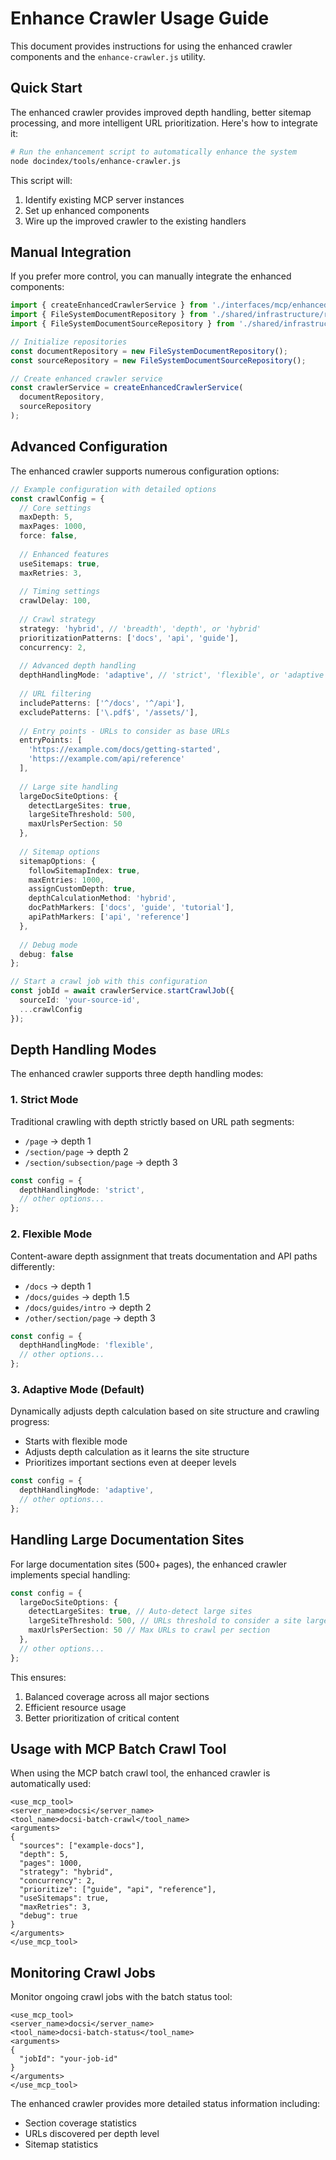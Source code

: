 # Enhance Crawler Usage Guide

This document provides instructions for using the enhanced crawler components and the `enhance-crawler.js` utility.

## Quick Start

The enhanced crawler provides improved depth handling, better sitemap processing, and more intelligent URL prioritization. Here's how to integrate it:

```bash
# Run the enhancement script to automatically enhance the system
node docindex/tools/enhance-crawler.js
```

This script will:
1. Identify existing MCP server instances
2. Set up enhanced components
3. Wire up the improved crawler to the existing handlers

## Manual Integration

If you prefer more control, you can manually integrate the enhanced components:

```typescript
import { createEnhancedCrawlerService } from './interfaces/mcp/enhanced-integration.js';
import { FileSystemDocumentRepository } from './shared/infrastructure/repositories/FileSystemDocumentRepository.js';
import { FileSystemDocumentSourceRepository } from './shared/infrastructure/repositories/FileSystemDocumentSourceRepository.js';

// Initialize repositories
const documentRepository = new FileSystemDocumentRepository();
const sourceRepository = new FileSystemDocumentSourceRepository();

// Create enhanced crawler service
const crawlerService = createEnhancedCrawlerService(
  documentRepository, 
  sourceRepository
);
```

## Advanced Configuration

The enhanced crawler supports numerous configuration options:

```typescript
// Example configuration with detailed options
const crawlConfig = {
  // Core settings
  maxDepth: 5,
  maxPages: 1000,
  force: false,
  
  // Enhanced features
  useSitemaps: true,
  maxRetries: 3,
  
  // Timing settings
  crawlDelay: 100,
  
  // Crawl strategy
  strategy: 'hybrid', // 'breadth', 'depth', or 'hybrid'
  prioritizationPatterns: ['docs', 'api', 'guide'],
  concurrency: 2,
  
  // Advanced depth handling
  depthHandlingMode: 'adaptive', // 'strict', 'flexible', or 'adaptive'
  
  // URL filtering
  includePatterns: ['^/docs', '^/api'],
  excludePatterns: ['\.pdf$', '/assets/'],
  
  // Entry points - URLs to consider as base URLs
  entryPoints: [
    'https://example.com/docs/getting-started',
    'https://example.com/api/reference'
  ],
  
  // Large site handling
  largeDocSiteOptions: {
    detectLargeSites: true,
    largeSiteThreshold: 500,
    maxUrlsPerSection: 50
  },
  
  // Sitemap options
  sitemapOptions: {
    followSitemapIndex: true,
    maxEntries: 1000,
    assignCustomDepth: true,
    depthCalculationMethod: 'hybrid',
    docPathMarkers: ['docs', 'guide', 'tutorial'],
    apiPathMarkers: ['api', 'reference']
  },
  
  // Debug mode
  debug: false
};

// Start a crawl job with this configuration
const jobId = await crawlerService.startCrawlJob({
  sourceId: 'your-source-id',
  ...crawlConfig
});
```

## Depth Handling Modes

The enhanced crawler supports three depth handling modes:

### 1. Strict Mode

Traditional crawling with depth strictly based on URL path segments:
- `/page` → depth 1
- `/section/page` → depth 2
- `/section/subsection/page` → depth 3

```typescript
const config = {
  depthHandlingMode: 'strict',
  // other options...
};
```

### 2. Flexible Mode

Content-aware depth assignment that treats documentation and API paths differently:
- `/docs` → depth 1
- `/docs/guides` → depth 1.5
- `/docs/guides/intro` → depth 2
- `/other/section/page` → depth 3

```typescript
const config = {
  depthHandlingMode: 'flexible',
  // other options...
};
```

### 3. Adaptive Mode (Default)

Dynamically adjusts depth calculation based on site structure and crawling progress:
- Starts with flexible mode
- Adjusts depth calculation as it learns the site structure
- Prioritizes important sections even at deeper levels

```typescript
const config = {
  depthHandlingMode: 'adaptive',
  // other options...
};
```

## Handling Large Documentation Sites

For large documentation sites (500+ pages), the enhanced crawler implements special handling:

```typescript
const config = {
  largeDocSiteOptions: {
    detectLargeSites: true, // Auto-detect large sites
    largeSiteThreshold: 500, // URLs threshold to consider a site large
    maxUrlsPerSection: 50 // Max URLs to crawl per section
  },
  // other options...
};
```

This ensures:
1. Balanced coverage across all major sections
2. Efficient resource usage
3. Better prioritization of critical content

## Usage with MCP Batch Crawl Tool

When using the MCP batch crawl tool, the enhanced crawler is automatically used:

```
<use_mcp_tool>
<server_name>docsi</server_name>
<tool_name>docsi-batch-crawl</tool_name>
<arguments>
{
  "sources": ["example-docs"],
  "depth": 5,
  "pages": 1000,
  "strategy": "hybrid",
  "concurrency": 2,
  "prioritize": ["guide", "api", "reference"],
  "useSitemaps": true,
  "maxRetries": 3,
  "debug": true
}
</arguments>
</use_mcp_tool>
```

## Monitoring Crawl Jobs

Monitor ongoing crawl jobs with the batch status tool:

```
<use_mcp_tool>
<server_name>docsi</server_name>
<tool_name>docsi-batch-status</tool_name>
<arguments>
{
  "jobId": "your-job-id"
}
</arguments>
</use_mcp_tool>
```

The enhanced crawler provides more detailed status information including:
- Section coverage statistics
- URLs discovered per depth level
- Sitemap statistics